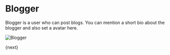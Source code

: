 <!-- add-breadcrumbs -->
# Blogger

Blogger is a user who can post blogs. 
You can mention a short bio about the blogger and also set a avatar here.

<img class="screenshot" alt="Blogger" src="/docs/assets/img/website/blogger.png">

{next}
